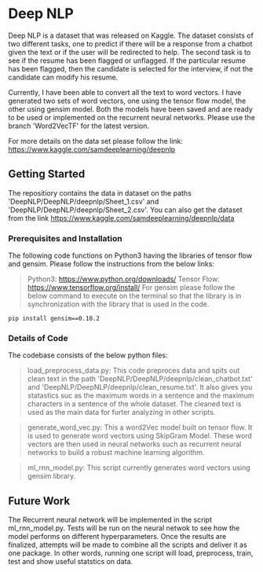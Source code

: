 # Deep NLP

Deep NLP is a dataset that was released on Kaggle. The dataset consists of two different tasks, one to predict if there will be a response from a chatbot given the text or if the user will be redirected to help. The second task is to see if the resume has been flagged or unflagged. If the particular resume has been flagged, then the candidate is selected for the interview, if not the candidate can modify his resume.

Currently, I have been able to convert all the text to word vectors. I have generated two sets of word vectors, one using the tensor flow model, the other using gensim model. Both the models have been saved and are ready to be used or implemented on the recurrent neural networks. Please use the branch 'Word2VecTF' for the latest version.

For more details on the data set please follow the link:
https://www.kaggle.com/samdeeplearning/deepnlp

## Getting Started

The repositiory contains the data in dataset on the paths 'DeepNLP/DeepNLP/deepnlp/Sheet_1.csv' and 'DeepNLP/DeepNLP/deepnlp/Sheet_2.csv'. You can also get the dataset from the link
https://www.kaggle.com/samdeeplearning/deepnlp/data

### Prerequisites and Installation

The following code functions on Python3 having the libraries of tensor flow and gensim. Please follow the instructions from the below links:

> Python3: https://www.python.org/downloads/
> Tensor Flow: https://www.tensorflow.org/install/
> For gensim please follow the below command to execute on the terminal so that the library is in synchronization with the library that is used in the code.

```
pip install gensim==0.10.2
```

### Details of Code

The codebase consists of the below python files:

> load_preprocess_data.py: This code preproces data and spits out clean text in the path 'DeepNLP/DeepNLP/deepnlp/clean_chatbot.txt' and 'DeepNLP/DeepNLP/deepnlp/clean_resume.txt'. It also gives you statastics suc as the maximum words in a sentence and the maximum characters in a sentence of the whole dataset. The cleaned text is used as the main data for furter analyzing in other scripts.

> generate_word_vec.py: This a word2Vec model built on tensor flow. It is used to generate word vectors using SkipGram Model. These word vectors are then used in neural networks such as recurrent neural networks to build a robust machine learning algorithm.

> ml_rnn_model.py: This script currently generates word vectors using gensim library.

## Future Work

The Recurrent neural network will be implemented in the script ml_rnn_model.py. Tests will be run on the neural netwok to see how the model performs on different hyperparameters. Once the results are finalized, attempts will be made to combine all the scripts and deliver it as one package. In other words, running one script will load, preprocess, train, test and show useful statstics on data.

